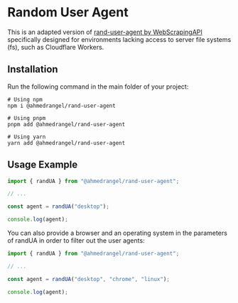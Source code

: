 # Random User Agent

This is an adapted version of [rand-user-agent by WebScrapingAPI](https://www.npmjs.com/package/rand-user-agent) specifically designed for environments lacking access to server file systems (fs), such as Cloudflare Workers.

## Installation

Run the following command in the main folder of your project:

```shell
# Using npm
npm i @ahmedrangel/rand-user-agent

# Using pnpm
pnpm add @ahmedrangel/rand-user-agent

# Using yarn
yarn add @ahmedrangel/rand-user-agent
```

## Usage Example 

```js
import { randUA } from "@ahmedrangel/rand-user-agent";

// ...

const agent = randUA("desktop");

console.log(agent);
```

You can also provide a browser and an operating system in the parameters of randUA in order to filter out the user agents:

```js
import { randUA } from "@ahmedrangel/rand-user-agent";

// ...

const agent = randUA("desktop", "chrome", "linux");

console.log(agent);
```